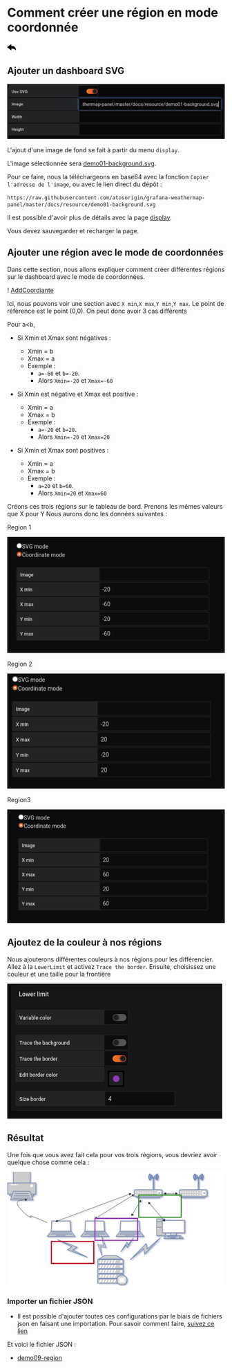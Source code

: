 # Comment créer une région en mode coordonnée
[![](../../screenshots/other/Go-back.png)](README.md)

## Ajouter un dashboard SVG


![step 01](../../screenshots/demo/tutorial01/step01.jpg)

L'ajout d'une image de fond se fait à partir du menu `display`.


L'image sélectionnée sera [demo01-background.svg](../../resource/demo01-background.svg). 

Pour ce faire, nous la téléchargeons en base64 avec la fonction `Copier l'adresse de l'image`, ou avec le lien direct du dépôt : 


```
https://raw.githubusercontent.com/atosorigin/grafana-weathermap-panel/master/docs/resource/demo01-background.svg

```

Il est possible d'avoir plus de détails avec la page [display](../editor/display.md).

Vous devez sauvegarder et recharger la page.

## Ajouter une région avec le mode de coordonnées

Dans cette section, nous allons expliquer comment créer différentes régions sur le dashboard avec le mode de coordonnées.

! [AddCoordiante](../../screenshots/demo/tutorial09/RegionCoordinateMode.png)

Ici, nous pouvons voir une section avec `X min`,`X max`,`Y min`,`Y max`.
Le point de référence est le point (0,0). On peut donc avoir 3 cas différents 

Pour a<b, 

- Si Xmin et Xmax sont négatives :
    - Xmin = b
    - Xmax = a
    - Exemple : 
        - `a=-60` et `b=-20`. 
        - Alors `Xmin=-20` et `Xmax=-60`

- Si Xmin est négative et Xmax est positive :
    - Xmin = a
    - Xmax = b
    - Exemple : 
        - `a=-20` et `b=20`. 
        - Alors `Xmin=-20` et `Xmax=20`

- Si Xmin et Xmax sont positives :
    - Xmin = a
    - Xmax = b
    - Exemple : 
        - `a=20` et `b=60`. 
        - Alors `Xmin=20` et `Xmax=60`

Créons ces trois régions sur le tableau de bord. 
Prenons les mêmes valeurs que X pour Y
Nous aurons donc les données suivantes :

Region 1

![zone1](../../screenshots/demo/tutorial09/zone1.png)

Region 2

![zone2](../../screenshots/demo/tutorial09/zone2.png)

Region3

![zone3](../../screenshots/demo/tutorial09/zone3.png)

## Ajoutez de la couleur à nos régions

Nous ajouterons différentes couleurs à nos régions pour les différencier. Allez à la `LowerLimit` et activez `Trace the border`. Ensuite, choisissez une couleur et une taille pour la frontière

![lowerLimit](../../screenshots/demo/tutorial09/lowerLimit.png)

## Résultat

Une fois que vous avez fait cela pour vos trois régions, vous devriez avoir quelque chose comme cela :

![result](../../screenshots/demo/tutorial09/result.png)

### Importer un fichier JSON

- Il est possible d'ajouter toutes ces configurations par le biais de fichiers json en faisant une importation. Pour savoir comment faire, [suivez ce lien](../editor/import.md)

Et voici le fichier JSON :

- [demo09-region](../../resource/demo09-region.json) 
